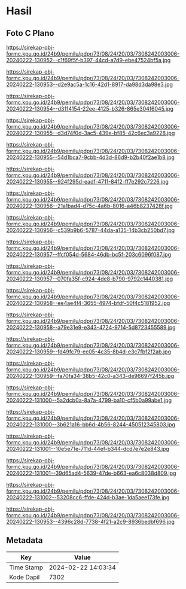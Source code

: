 # Hasil

## Foto C Plano

https://sirekap-obj-formc.kpu.go.id/24b9/pemilu/pdpr/73/08/24/20/03/7308242003006-20240222-130952--c1f69f5f-b397-44cd-a7d9-ebe47524bf5a.jpg

https://sirekap-obj-formc.kpu.go.id/24b9/pemilu/pdpr/73/08/24/20/03/7308242003006-20240222-130953--d2e9ac5a-1c16-42d1-8917-da98d3da98e3.jpg

https://sirekap-obj-formc.kpu.go.id/24b9/pemilu/pdpr/73/08/24/20/03/7308242003006-20240222-130954--d3114154-22ee-4125-b326-865e304f6045.jpg

https://sirekap-obj-formc.kpu.go.id/24b9/pemilu/pdpr/73/08/24/20/03/7308242003006-20240222-130955--d3d74f0d-3ac5-439e-bf85-42c6ec3a9228.jpg

https://sirekap-obj-formc.kpu.go.id/24b9/pemilu/pdpr/73/08/24/20/03/7308242003006-20240222-130955--54d1bca7-9cbb-4d3d-86d9-b2b40f2ae1b8.jpg

https://sirekap-obj-formc.kpu.go.id/24b9/pemilu/pdpr/73/08/24/20/03/7308242003006-20240222-130955--924f295d-eadf-4711-84f2-ff7e292c7226.jpg

https://sirekap-obj-formc.kpu.go.id/24b9/pemilu/pdpr/73/08/24/20/03/7308242003006-20240222-130956--21a1bad4-d75c-4a6b-8016-a46b8237428f.jpg

https://sirekap-obj-formc.kpu.go.id/24b9/pemilu/pdpr/73/08/24/20/03/7308242003006-20240222-130956--c539b9b6-5787-44da-a135-14b3cb250bd7.jpg

https://sirekap-obj-formc.kpu.go.id/24b9/pemilu/pdpr/73/08/24/20/03/7308242003006-20240222-130957--ffcf054d-5684-46db-bc5f-203c6096f087.jpg

https://sirekap-obj-formc.kpu.go.id/24b9/pemilu/pdpr/73/08/24/20/03/7308242003006-20240222-130957--070fa35f-c924-4de8-b790-9792c1440381.jpg

https://sirekap-obj-formc.kpu.go.id/24b9/pemilu/pdpr/73/08/24/20/03/7308242003006-20240222-130958--ee4ae4f4-3655-4974-bfdf-50f4c5181952.jpg

https://sirekap-obj-formc.kpu.go.id/24b9/pemilu/pdpr/73/08/24/20/03/7308242003006-20240222-130958--a79e31e9-e343-4724-9714-5d8723455589.jpg

https://sirekap-obj-formc.kpu.go.id/24b9/pemilu/pdpr/73/08/24/20/03/7308242003006-20240222-130959--fd49fc79-ec05-4c35-8b4d-e3c7fbf2f2ab.jpg

https://sirekap-obj-formc.kpu.go.id/24b9/pemilu/pdpr/73/08/24/20/03/7308242003006-20240222-130959--fa70fa34-38b5-42c0-a343-de96697f245b.jpg

https://sirekap-obj-formc.kpu.go.id/24b9/pemilu/pdpr/73/08/24/20/03/7308242003006-20240222-131000--5a2dcb0a-8a7a-4799-ba10-cf5b0a99abe1.jpg

https://sirekap-obj-formc.kpu.go.id/24b9/pemilu/pdpr/73/08/24/20/03/7308242003006-20240222-131000--3b621a16-bb6d-4b56-8244-450512345803.jpg

https://sirekap-obj-formc.kpu.go.id/24b9/pemilu/pdpr/73/08/24/20/03/7308242003006-20240222-131001--10e5e71e-711d-44ef-b344-dcd7e7e2e843.jpg

https://sirekap-obj-formc.kpu.go.id/24b9/pemilu/pdpr/73/08/24/20/03/7308242003006-20240222-131001--39d65ad4-5639-47de-b663-ea6c8038d809.jpg

https://sirekap-obj-formc.kpu.go.id/24b9/pemilu/pdpr/73/08/24/20/03/7308242003006-20240222-131002--53208cc6-ffde-424d-b3ae-1da5aee173fe.jpg

https://sirekap-obj-formc.kpu.go.id/24b9/pemilu/pdpr/73/08/24/20/03/7308242003006-20240222-130953--4396c28d-7738-4f21-a2c9-8936bedbf696.jpg


## Metadata

| Key        | Value               |
| ---------- | ------------------- |
| Time Stamp | 2024-02-22 14:03:34 |
| Kode Dapil | 7302                |



